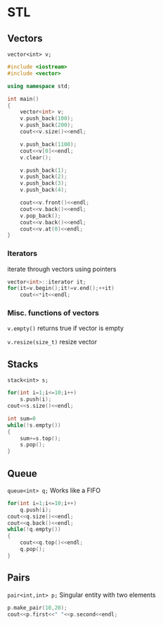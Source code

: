 # STL
## Vectors
`vector<int> v;`
```c++
#include <iostream>
#include <vector>

using namespace std;

int main()
{
	vector<int> v;
	v.push_back(100);
	v.push_back(200);
	cout<<v.size()<<endl;

	v.push_back(1100);
	cout<<v[0]<<endl;
	v.clear();

	v.push_back(1);
	v.push_back(2);
	v.push_back(3);
	v.push_back(4);

	cout<<v.front()<<endl;
	cout<<v.back()<<endl;
	v.pop_back();
	cout<<v.back()<<endl;
	cout<<v.at(0)<<endl;
}
```

### Iterators
iterate through vectors using pointers
```c++
vector<int>::iterator it;
for(it=v.begin();it!=v.end();++it)
	cout<<*it<<endl;
```

### Misc. functions of vectors
`v.empty()`
returns true if vector is empty

`v.resize(size_t)`
resize vector

## Stacks
`stack<int> s;`

```c++
for(int i=1;i<=10;i++)
	s.push(i);
cout<<s.size()<<endl;

int sum=0
while(!s.empty())
{
	sum+=s.top();
	s.pop();
}
```

## Queue
`queue<int> q;`
Works like a FIFO

```c++
for(int i=1;i<=10;i++)
	q.push(i);
cout<<q.size()<<endl;
cout<<q.back()<<endl;
while(!q.empty())
{
	cout<<q.top()<<endl;
	q.pop();
}
```

## Pairs
`pair<int,int> p;`
Singular entity with two elements
```c++
p.make_pair(10,20);
cout<<p.first<<" "<<p.second<<endl;
```
